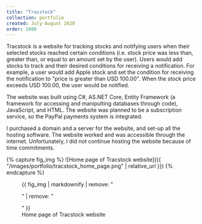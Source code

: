 ```yaml
---
title: "Tracstock"
collection: portfolio
created: July-August 2020
order: 1080
---
```

Tracstock is a website for tracking stocks and notifying users when their selected stocks reached certain conditions (i.e. stock price was less than, greater than, or equal to an amount set by the user). Users would add stocks to track and their desired conditions for receiving a notification. For example, a user would add Apple stock and set the condition for receiving the notification to "price is greater than USD 100.00". When the stock price exceeds USD 100.00, the user would be notified. 

The website was built using C#, AS.NET Core, Entity Framework (a framework for accessing and manipulting databases through code), JavaScript, and HTML. The website was planned to be a subscription service, so the PayPal payments system is integrated. 

I purchased a domain and a server for the website, and set-up all the hosting software. The website worked and was accessible through the internet. Unfortunately, I did not continue hosting the website because of time commitments. 


{% capture fig_img %}
![Home page of Tracstock website]({{ "/images/portfolio/tracstock_home_page.png" | relative_url }})
{% endcapture %}

<figure>
  {{ fig_img | markdownify | remove: "<p>" | remove: "</p>" }}
  <figcaption>Home page of Tracstock website</figcaption>
</figure>
